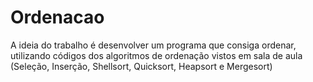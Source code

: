# Ordenacao
A ideia do trabalho é desenvolver um programa que consiga ordenar, utilizando códigos dos algoritmos de ordenação vistos em sala de aula (Seleção, Inserção, Shellsort, Quicksort, Heapsort e Mergesort)

